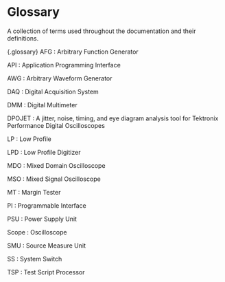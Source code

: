 # Glossary

A collection of terms used throughout the documentation and their definitions.

{.glossary}
AFG
: Arbitrary Function Generator

API
: Application Programming Interface

AWG
: Arbitrary Waveform Generator

DAQ
: Digital Acquisition System

DMM
: Digital Multimeter

DPOJET
:  A jitter, noise, timing, and eye diagram analysis tool for Tektronix Performance Digital Oscilloscopes

LP
: Low Profile

LPD
: Low Profile Digitizer

MDO
: Mixed Domain Oscilloscope

MSO
: Mixed Signal Oscilloscope

MT
: Margin Tester

PI
: Programmable Interface

PSU
: Power Supply Unit

Scope
: Oscilloscope

SMU
: Source Measure Unit

SS
: System Switch

TSP
: Test Script Processor
